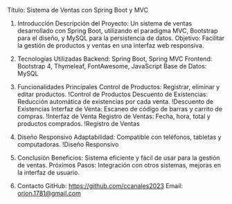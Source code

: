 Título: Sistema de Ventas con Spring Boot y MVC
1. Introducción
Descripción del Proyecto: Un sistema de ventas desarrollado con Spring Boot, utilizando el paradigma MVC, Bootstrap para el diseño, y MySQL para la persistencia de datos.
Objetivo: Facilitar la gestión de productos y ventas en una interfaz web responsiva.

2. Tecnologías Utilizadas
Backend: Spring Boot, Spring MVC
Frontend: Bootstrap 4, Thymeleaf, FontAwesome, JavaScript
Base de Datos: MySQL

3. Funcionalidades Principales
Control de Productos: Registrar, eliminar y editar productos. !Control de Productos
Descuento de Existencias: Reducción automática de existencias por cada venta. !Descuento de Existencias
Interfaz de Venta: Escaneo de código de barras y carrito de compras. !Interfaz de Venta
Registro de Ventas: Fecha, hora, total y productos comprados. !Registro de Ventas

4. Diseño Responsivo
Adaptabilidad: Compatible con teléfonos, tabletas y computadoras. !Diseño Responsivo


5. Conclusión
Beneficios: Sistema eficiente y fácil de usar para la gestión de ventas.
Próximos Pasos: Integración con otros sistemas, mejoras en la interfaz de usuario.

6. Contacto
GitHub: https://github.com/ccanales2023
Email: orion.1781@gmail.com
